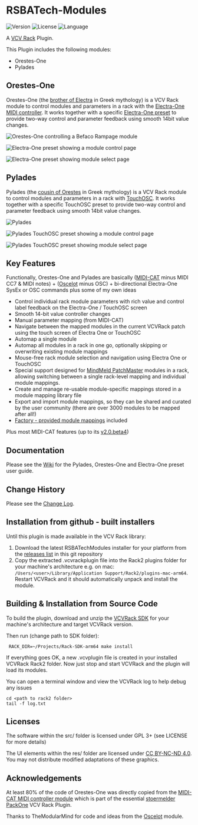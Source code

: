 # RSBATech-Modules

<!-- Version and License Badges -->
![Version](https://img.shields.io/badge/version-2.0.0--beta6-green.svg?style=flat-square)
![License](https://img.shields.io/badge/license-GPLv3+-blue.svg?style=flat-square)
![Language](https://img.shields.io/badge/language-C++-yellow.svg?style=flat-square)

A [VCV Rack](https://vcvrack.com/) Plugin.

This Plugin includes the following modules:

* Orestes-One
* Pylades


## Orestes-One

Orestes-One (the [brother of Electra](https://en.wikipedia.org/wiki/Orestes) in Greek mythology) is a VCV Rack module to control modules and parameters in a rack with the [Electra-One MIDI controller](https://electra.one). It works together with a specific [Electra-One preset](https://app.electra.one/preset/4rIzUF8a60kXiYsyvlTN) to provide two-way control and parameter feedback using smooth 14bit value changes.  


![Orestes-One controlling a Befaco Rampage module](/images/OrestesOne.png?raw=true "Orestes-One controlling a Befaco Rampage module")

![Electra-One preset showing a module control page](/images/E1VCVRackPresetModule.png?raw=true "Electra-One preset showing a module control page")

![Electra-One preset showing module select page](/images/E1VCVRackPresetModuleGrid.png?raw=true "Electra-One preset showing the module select page")

## Pylades

Pylades (the [cousin of Orestes](https://en.wikipedia.org/wiki/Pylades) in Greek mythology) is a VCV Rack module to control modules and parameters in a rack with [TouchOSC](https://hexler.net/touchosc). It works together with a specific TouchOSC preset to provide two-way control and parameter feedback using smooth 14bit value changes.  

![Pylades](/images/PyladesModule.png?raw=true "Pylades VCVRack module")

![Pylades TouchOSC preset showing a module control page](/images/TouchOSCMixMaster.png?raw=true "Pylades TouchOSC preset showing a module control page")

![Pylades TouchOSC preset  showing module select page](/images/TouchOSCModuleGrid.png?raw=true "Pylades TouchOSC preset showing the module select page")


## Key Features

Functionally, Orestes-One and Pylades are basically ([MIDI-CAT](https://library.vcvrack.com/Stoermelder-P1/MidiCat) minus MIDI CC7 & MIDI notes) + ([Oscelot](https://library.vcvrack.com/OSCelot/OSCelot) minus OSC) + bi-directional Electra-One SysEx or OSC commands plus some of my own ideas

* Control individual rack module parameters with rich value and control label feedback on the Electra-One / TouchOSC screen
* Smooth 14-bit value controller changes
* Manual parameter mapping (from MIDI-CAT)
* Navigate between the mapped modules in the current VCVRack patch using the touch screen of Electra One or TouchOSC
* Automap a single module
* Automap all modules in a rack in one go, optionally skipping or overwriting existing module mappings
* Mouse-free rack module selection and navigation using Electra One or TouchOSC
* Special support designed for [MindMeld PatchMaster](https://library.vcvrack.com/MindMeldModular/PatchMaster) modules in a rack, allowing switching between a single rack-level mapping and individual module mappings.
* Create and manage re-usable module-specific mappings stored in a module mapping library file
* Export and import module mappings, so they can be shared and curated by the user community (there are over 3000 modules to be mapped after all!)
* [Factory - provided module mappings](https://github.com/rjsmith/rsbatech-modules/wiki/Orestes%E2%80%90One-Module-User-Guide#factory-mapping-library) included

Plus most MIDI-CAT features (up to its [v2.0.beta4](https://github.com/stoermelder/vcvrack-packone/blob/v2/CHANGELOG.md#20beta4))

## Documentation

Please see the [Wiki](https://github.com/rjsmith/rsbatech-modules/wiki) for the Pylades, Orestes-One and Electra-One preset user guide.

## Change History

Please see the [Change Log](CHANGELOG.md).

## Installation from github - built installers

Until this plugin is made available in the VCV Rack library:

1. Download the latest RSBATechModules installer for your platform from the [releases list](https://github.com/rjsmith/rsbatech-modules/releases) in this git repository
2. Copy the extracted .vcvrackplugin file into the Rack2 plugins folder for your machine's architecture e.g. on mac: ```/Users/<user>/Library/Application Support/Rack2/plugins-mac-arm64```.  Restart VCVRack and it should automatically unpack and install the module. 


## Building & Installation from Source Code


To build the plugin, download and unzip the [VCVRack SDK](https://vcvrack.com/downloads) for your machine's architecture and target VCVRack version.

Then run (change path to SDK folder):

```
 RACK_DIR=~/Projects/Rack-SDK-arm64 make install
```

If everything goes OK, a new .vcvplugin file is created in your installed VCVRack Rack2 folder.  Now just stop and start VCVRack and the plugin will load its modules.

You can open a terminal window and view the VCVRack log to help debug any issues

```
cd <path to rack2 folder>
tail -f log.txt
```

## Licenses

The software within the src/ folder is licensed under GPL 3+ (see LICENSE for more details)

The UI elements within the res/ folder are licensed under [CC BY-NC-ND 4.0](https://creativecommons.org/licenses/by-nc-nd/4.0/). You may not distribute modified adaptations of these graphics.

## Acknowledgements

At least 80% of the code of Orestes-One was directly copied from the [MIDI-CAT MIDI controller module](https://library.vcvrack.com/Stoermelder-P1/MidiCat) which is part of the essential [stoermelder PackOne](https://github.com/stoermelder/vcvrack-packone) VCV Rack Plugin. 

Thanks to TheModularMind for code and ideas from the [Oscelot](https://library.vcvrack.com/OSCelot/OSCelot) module. 